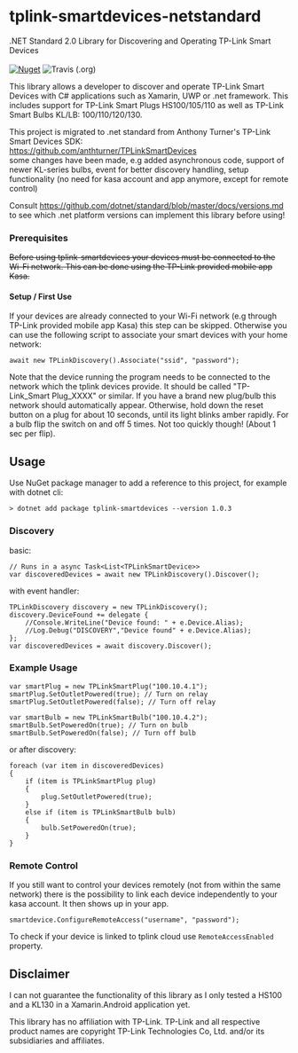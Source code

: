 # tplink-smartdevices-netstandard
.NET Standard 2.0 Library for Discovering and Operating TP-Link Smart Devices <br><br>
[![Nuget](https://img.shields.io/nuget/v/tplink-smartdevices?style=for-the-badge)](https://www.nuget.org/packages/tplink-smartdevices/)
![Travis (.org)](https://img.shields.io/travis/CodeBardian/tplink-smartdevices-netstandard?style=for-the-badge)

This library allows a developer to discover and operate TP-Link Smart Devices with C# applications such as Xamarin, UWP or .net framework.
This includes support for TP-Link Smart Plugs HS100/105/110 as well as TP-Link Smart Bulbs KL/LB: 100/110/120/130.

This project is migrated to .net standard from Anthony Turner's TP-Link Smart Devices SDK: <br>
https://github.com/anthturner/TPLinkSmartDevices <br>
some changes have been made, e.g added asynchronous code, support of newer KL-series bulbs, event for better discovery handling, setup functionality (no need for kasa account and app anymore, except for remote control)

Consult https://github.com/dotnet/standard/blob/master/docs/versions.md to see which .net platform versions can implement this library before using!
### Prerequisites
~~Before using tplink-smartdevices your devices must be connected to the Wi-Fi network.
This can be done using the TP-Link provided mobile app Kasa.~~

#### Setup / First Use

If your devices are already connected to your Wi-Fi network (e.g through TP-Link provided mobile app Kasa) this step can be skipped. Otherwise you can use the following script to associate your smart devices with your home network:

```
await new TPLinkDiscovery().Associate("ssid", "password");
```
Note that the device running the program needs to be connected to the network which the tplink devices provide. It should be called "TP-Link_Smart Plug_XXXX" or similar. If you have a brand new plug/bulb this network should automatically appear. Otherwise, hold down the reset button on a plug for about 10 seconds, until its light blinks amber rapidly. For a bulb flip the switch on and off 5 times. Not too quickly though! (About 1 sec per flip).

## Usage
Use NuGet package manager to add a reference to this project, for example with dotnet cli:
```
> dotnet add package tplink-smartdevices --version 1.0.3
```

### Discovery

basic:

	// Runs in a async Task<List<TPLinkSmartDevice>>
	var discoveredDevices = await new TPLinkDiscovery().Discover();
	
with event handler:

	TPLinkDiscovery discovery = new TPLinkDiscovery();
	discovery.DeviceFound += delegate {
	    //Console.WriteLine("Device found: " + e.Device.Alias);
	    //Log.Debug("DISCOVERY","Device found" + e.Device.Alias);	
	};
	var discoveredDevices = await discovery.Discover();
	    

### Example Usage
    var smartPlug = new TPLinkSmartPlug("100.10.4.1");
    smartPlug.SetOutletPowered(true); // Turn on relay
    smartPlug.SetOutletPowered(false); // Turn off relay

    var smartBulb = new TPLinkSmartBulb("100.10.4.2");
    smartBulb.SetPoweredOn(true); // Turn on bulb
    smartBulb.SetPoweredOn(false); // Turn off bulb
 
or after discovery:
    
    foreach (var item in discoveredDevices)
    {
        if (item is TPLinkSmartPlug plug)
        {
            plug.SetOutletPowered(true);
        }
        else if (item is TPLinkSmartBulb bulb) 
        {
            bulb.SetPoweredOn(true);
        }
    }
    
### Remote Control

If you still want to control your devices remotely (not from within the same network) there is the possibility to link each device independently to your kasa account. It then shows up in your app.
```
smartdevice.ConfigureRemoteAccess("username", "password");
```
To check if your device is linked to tplink cloud use `RemoteAccessEnabled` property.

## Disclaimer
I can not guarantee the functionality of this library as I only tested a HS100 and a KL130 in a Xamarin.Android application yet.

This library has no affiliation with TP-Link.
TP-Link and all respective product names are copyright TP-Link Technologies Co, Ltd. and/or its subsidiaries and affiliates.
